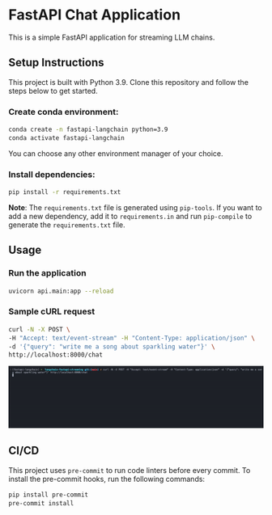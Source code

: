# FastAPI Chat Application

This is a simple FastAPI application for streaming LLM chains.

## Setup Instructions

This project is built with Python 3.9. Clone this repository and follow the steps below
to get started.

### Create conda environment:

```bash
conda create -n fastapi-langchain python=3.9
conda activate fastapi-langchain
```

You can choose any other environment manager of your choice.

### Install dependencies:

```bash
pip install -r requirements.txt
```

**Note**: The `requirements.txt` file is generated using `pip-tools`.
If you want to add a new dependency, add it to `requirements.in` and run
`pip-compile` to generate the `requirements.txt` file.

## Usage

### Run the application

```bash
uvicorn api.main:app --reload
```

### Sample cURL request

```bash
curl -N -X POST \
-H "Accept: text/event-stream" -H "Content-Type: application/json" \
-d '{"query": "write me a song about sparkling water"}' \
http://localhost:8000/chat
```

![demo](assets/demo.gif)

## CI/CD

This project uses `pre-commit` to run code linters before every commit.
To install the pre-commit hooks, run the following commands:

```bash
pip install pre-commit
pre-commit install
```
